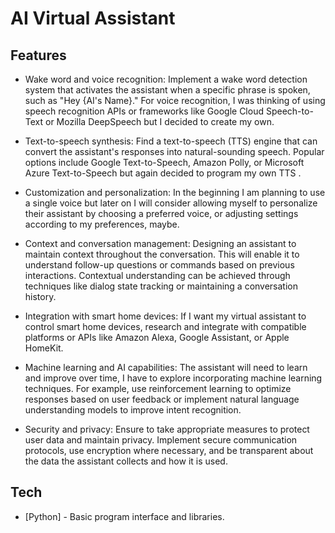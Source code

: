 # AI Virtual Assistant
## Features

- Wake word and voice recognition: Implement a wake word detection system that activates the assistant when a specific phrase is spoken, such as "Hey {AI's Name}." For voice recognition, I was thinking of using speech recognition APIs or frameworks like Google Cloud Speech-to-Text or Mozilla DeepSpeech but I decided to create my own.

- Text-to-speech synthesis: Find a text-to-speech (TTS) engine that can convert the assistant's responses into natural-sounding speech. Popular options include Google Text-to-Speech, Amazon Polly, or Microsoft Azure Text-to-Speech but again decided to program my own TTS .

- Customization and personalization: In the beginning I am planning to use a single voice but later on I will consider allowing myself to personalize their assistant by choosing a preferred voice, or adjusting settings according to my preferences, maybe.

- Context and conversation management: Designing an assistant to maintain context throughout the conversation. This will enable it to understand follow-up questions or commands based on previous interactions. Contextual understanding can be achieved through techniques like dialog state tracking or maintaining a conversation history.

- Integration with smart home devices: If I want my virtual assistant to control smart home devices, research and integrate with compatible platforms or APIs like Amazon Alexa, Google Assistant, or Apple HomeKit.

- Machine learning and AI capabilities: The assistant will need to learn and improve over time, I have to explore incorporating machine learning techniques. For example, use reinforcement learning to optimize responses based on user feedback or implement natural language understanding models to improve intent recognition.

- Security and privacy: Ensure to take appropriate measures to protect user data and maintain privacy. Implement secure communication protocols, use encryption where necessary, and be transparent about the data the assistant collects and how it is used.

## Tech

- [Python] - Basic program interface and libraries.


